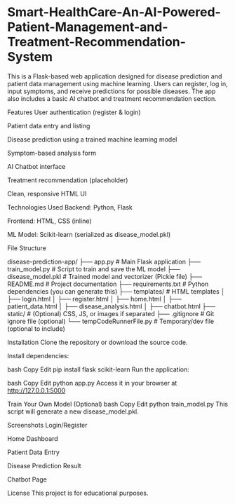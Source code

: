 # Smart-HealthCare-An-AI-Powered-Patient-Management-and-Treatment-Recommendation-System

This is a Flask-based web application designed for disease prediction and patient data management using machine learning. Users can register, log in, input symptoms, and receive predictions for possible diseases. The app also includes a basic AI chatbot and treatment recommendation section.

Features
User authentication (register & login)

Patient data entry and listing

Disease prediction using a trained machine learning model

Symptom-based analysis form

AI Chatbot interface

Treatment recommendation (placeholder)

Clean, responsive HTML UI

Technologies Used
Backend: Python, Flask

Frontend: HTML, CSS (inline)

ML Model: Scikit-learn (serialized as disease_model.pkl)

File Structure

disease-prediction-app/
├── app.py                     # Main Flask application
├── train_model.py             # Script to train and save the ML model
├── disease_model.pkl          # Trained model and vectorizer (Pickle file)
├── README.md                  # Project documentation
├── requirements.txt           # Python dependencies (you can generate this)
├── templates/                 # HTML templates
│   ├── login.html
│   ├── register.html
│   ├── home.html
│   ├── patient_data.html
│   ├── disease_analysis.html
│   ├── chatbot.html
├── static/                    # (Optional) CSS, JS, or images if separated
├── .gitignore                 # Git ignore file (optional)
└── tempCodeRunnerFile.py      # Temporary/dev file (optional to include)



Installation
Clone the repository or download the source code.

Install dependencies:

bash
Copy
Edit
pip install flask scikit-learn
Run the application:

bash
Copy
Edit
python app.py
Access it in your browser at http://127.0.0.1:5000

Train Your Own Model (Optional)
bash
Copy
Edit
python train_model.py
This script will generate a new disease_model.pkl.

Screenshots
Login/Register

Home Dashboard

Patient Data Entry

Disease Prediction Result

Chatbot Page

License
This project is for educational purposes.
